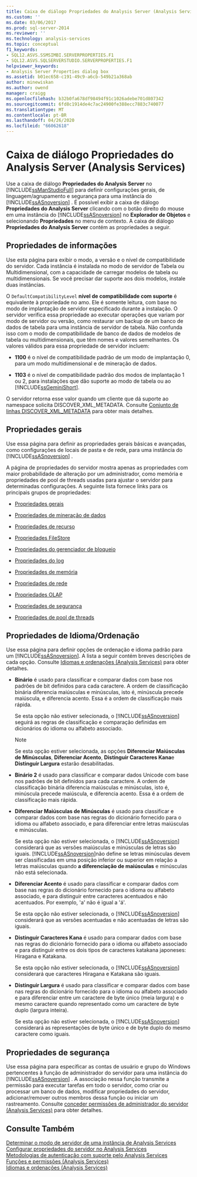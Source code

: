 ```yaml
---
title: Caixa de diálogo Propriedades do Analysis Server (Analysis Services) | Microsoft Docs
ms.custom: ''
ms.date: 03/06/2017
ms.prod: sql-server-2014
ms.reviewer: ''
ms.technology: analysis-services
ms.topic: conceptual
f1_keywords:
- SQL12.ASVS.SSMSIMBI.SERVERPROPERTIES.F1
- SQL12.ASVS.SQLSERVERSTUDIO.SERVERPROPERTIES.F1
helpviewer_keywords:
- Analysis Server Properties dialog box
ms.assetid: b01ec658-c191-49c9-a6cb-549b21a368ab
author: minewiskan
ms.author: owend
manager: craigg
ms.openlocfilehash: b32b0fa678df98494f91c1026adebe701d807342
ms.sourcegitcommit: 6fd8c1914de4c7ac24900fe388ecc7883c740077
ms.translationtype: MT
ms.contentlocale: pt-BR
ms.lasthandoff: 04/26/2020
ms.locfileid: "66062618"
---
```

# <a name="analysis-server-properties-dialog-box-analysis-services"></a>Caixa de diálogo Propriedades do Analysis Server (Analysis Services)
  Use a caixa de diálogo **Propriedades do Analysis Server** no [!INCLUDE[ssManStudioFull](../includes/ssmanstudiofull-md.md)] para definir configurações gerais, de linguagem/agrupamento e segurança para uma instância do [!INCLUDE[ssASnoversion](../includes/ssasnoversion-md.md)] . É possível exibir a caixa de diálogo **Propriedades do Analysis Server** clicando com o botão direito do mouse em uma instância do [!INCLUDE[ssASnoversion](../includes/ssasnoversion-md.md)] no **Explorador de Objetos** e selecionando **Propriedades** no menu de contexto. A caixa de diálogo **Propriedades do Analysis Server** contém as propriedades a seguir.  
  
## <a name="information-properties"></a>Propriedades de informações  
 Use esta página para exibir o modo, a versão e o nível de compatibilidade do servidor. Cada instância é instalada no modo de servidor de Tabela ou Multidimensional, com a capacidade de carregar modelos de tabela ou multidimensionais. Se você precisar dar suporte aos dois modelos, instale duas instâncias.  
  
 O `DefaultCompatibilityLevel` **nível de compatibilidade com suporte** é equivalente à propriedade no amo. Ele é somente leitura, com base no modo de implantação de servidor especificado durante a instalação. O servidor verifica essa propriedade ao executar operações que variam por modo de servidor ou versão, como restaurar um backup de um banco de dados de tabela para uma instância de servidor de tabela. Não confunda isso com o modo de compatibilidade de banco de dados de modelos de tabela ou multidimensionais, que têm nomes e valores semelhantes. Os valores válidos para essa propriedade de servidor incluem:  
  
-   **1100** é o nível de compatibilidade padrão de um modo de implantação 0, para um modo multidimensional e de mineração de dados.  
  
-   **1103** é o nível de compatibilidade padrão dos modos de implantação 1 ou 2, para instalações que dão suporte ao modo de tabela ou ao [!INCLUDE[ssGeminiShort](../includes/ssgeminishort-md.md)].  
  
 O servidor retorna esse valor quando um cliente que dá suporte ao namespace solicita DISCOVER_XML_METADATA. Consulte [Conjunto de linhas DISCOVER_XML_METADATA](https://docs.microsoft.com/bi-reference/schema-rowsets/xml/discover-xml-metadata-rowset) para obter mais detalhes.  
  
## <a name="general-properties"></a>Propriedades gerais  
 Use essa página para definir as propriedades gerais básicas e avançadas, como configurações de locais de pasta e de rede, para uma instância do [!INCLUDE[ssASnoversion](../includes/ssasnoversion-md.md)] .  
  
 A página de propriedades do servidor mostra apenas as propriedades com maior probabilidade de alteração por um administrador, como memória e propriedades de pool de threads usadas para ajustar o servidor para determinadas configurações. A seguinte lista fornece links para os principais grupos de propriedades:  
  
-   [Propriedades gerais](server-properties/general-properties.md)  
  
-   [Propriedades de mineração de dados](server-properties/data-mining-properties.md)  
  
-   [Propriedades de recurso](server-properties/feature-properties.md)  
  
-   [Propriedades FileStore](server-properties/filestore-properties.md)  
  
-   [Propriedades do gerenciador de bloqueio](server-properties/lock-manager-properties.md)  
  
-   [Propriedades do log](server-properties/log-properties.md)  
  
-   [Propriedades de memória](server-properties/memory-properties.md)  
  
-   [Propriedades de rede](server-properties/network-properties.md)  
  
-   [Propriedades OLAP](server-properties/olap-properties.md)  
  
-   [Propriedades de segurança](server-properties/security-properties.md)  
  
-   [Propriedades de pool de threads](server-properties/thread-pool-properties.md)  
  
## <a name="language-collation-properties"></a>Propriedades de Idioma/Ordenação  
 Use essa página para definir opções de ordenação e idioma padrão para um [!INCLUDE[ssASnoversion](../includes/ssasnoversion-md.md)]. A lista a seguir contém breves descrições de cada opção. Consulte [Idiomas e ordenações &#40;Analysis Services&#41;](languages-and-collations-analysis-services.md) para obter detalhes.  
  
-   **Binário** é usado para classificar e comparar dados com base nos padrões de bit definidos para cada caractere. A ordem de classificação binária diferencia maiúsculas e minúsculas, isto é, minúscula precede maiúscula, e diferencia acento. Essa é a ordem de classificação mais rápida.  
  
     Se esta opção não estiver selecionada, o [!INCLUDE[ssASnoversion](../includes/ssasnoversion-md.md)] seguirá as regras de classificação e comparação definidas em dicionários do idioma ou alfabeto associado.  
  
    > [!NOTE]  
    >  Se esta opção estiver selecionada, as opções **Diferenciar Maiúsculas de Minúsculas**, **Diferenciar Acento**, **Distinguir Caracteres Kana**e **Distinguir Largura** estarão desabilitadas.  
  
-   **Binário 2** é usado para classificar e comparar dados Unicode com base nos padrões de bit definidos para cada caractere. A ordem de classificação binária diferencia maiúsculas e minúsculas, isto é, minúscula precede maiúscula, e diferencia acento. Essa é a ordem de classificação mais rápida.  
  
-   **Diferenciar Maiúsculas de Minúsculas** é usado para classificar e comparar dados com base nas regras do dicionário fornecido para o idioma ou alfabeto associado, e para diferenciar entre letras maiúsculas e minúsculas.  
  
     Se esta opção não estiver selecionada, o [!INCLUDE[ssASnoversion](../includes/ssasnoversion-md.md)] considerará que as versões maiúsculas e minúsculas de letras são iguais. [!INCLUDE[ssASnoversion](../includes/ssasnoversion-md.md)]não define se letras minúsculas devem ser classificadas em uma posição inferior ou superior em relação a letras maiúsculas quando **a diferenciação de maiúsculas** e minúsculas não está selecionada.  
  
-   **Diferenciar Acento** é usado para classificar e comparar dados com base nas regras do dicionário fornecido para o idioma ou alfabeto associado, e para distinguir entre caracteres acentuados e não acentuados. Por exemplo, 'a' não é igual a 'á'.  
  
     Se esta opção não estiver selecionada, o [!INCLUDE[ssASnoversion](../includes/ssasnoversion-md.md)] considerará que as versões acentuadas e não acentuadas de letras são iguais.  
  
-   **Distinguir Caracteres Kana** é usado para comparar dados com base nas regras do dicionário fornecido para o idioma ou alfabeto associado e para distinguir entre os dois tipos de caracteres katakana japoneses: Hiragana e Katakana.  
  
     Se esta opção não estiver selecionada, o [!INCLUDE[ssASnoversion](../includes/ssasnoversion-md.md)] considerará que caracteres Hiragana e Katakana são iguais.  
  
-   **Distinguir Largura** é usado para classificar e comparar dados com base nas regras do dicionário fornecido para o idioma ou alfabeto associado e para diferenciar entre um caractere de byte único (meia largura) e o mesmo caractere quando representado como um caractere de byte duplo (largura inteira).  
  
     Se esta opção não estiver selecionada, o [!INCLUDE[ssASnoversion](../includes/ssasnoversion-md.md)] considerará as representações de byte único e de byte duplo do mesmo caractere como iguais.  
  
## <a name="security-properties"></a>Propriedades de segurança  
 Use essa página para especificar as contas de usuário e grupo do Windows pertencentes à função de administrador do servidor para uma instância do [!INCLUDE[ssASnoversion](../includes/ssasnoversion-md.md)] . A associação nessa função transmite a permissão para executar tarefas em todo o servidor, como criar ou processar um banco de dados, modificar propriedades do servidor, adicionar/remover outros membros dessa função ou iniciar um rastreamento. Consulte [conceder permissões de administrador do servidor &#40;Analysis Services&#41;](instances/grant-server-admin-rights-to-an-analysis-services-instance.md) para obter detalhes.  
  
## <a name="see-also"></a>Consulte Também  
 [Determinar o modo de servidor de uma instância de Analysis Services](instances/determine-the-server-mode-of-an-analysis-services-instance.md)   
 [Configurar propriedades do servidor no Analysis Services](server-properties/server-properties-in-analysis-services.md)   
 [Metodologias de autenticação com suporte pelo Analysis Services](instances/authentication-methodologies-supported-by-analysis-services.md)   
 [Funções e permissões &#40;Analysis Services&#41;](multidimensional-models/roles-and-permissions-analysis-services.md)   
 [Idiomas e ordenações &#40;Analysis Services&#41;](languages-and-collations-analysis-services.md)  
  
  
